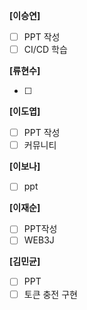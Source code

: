 **[이승연]**

- [ ]  PPT 작성
- [ ]  CI/CD 학습

**[류현수]**

- [ ] 

**[이도엽]**

- [ ]  PPT 작성
- [ ]  커뮤니티

**[이보나]**

- [ ]  ppt

**[이재순]**

- [ ]  PPT작성
- [ ]  WEB3J

**[김민균]**

- [ ]  PPT
- [ ]  토큰 충전 구현